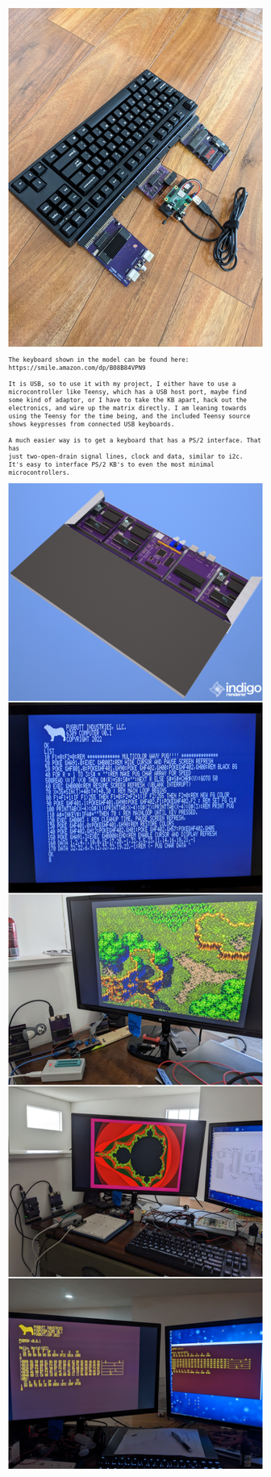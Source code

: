 ![kb wedge](https://raw.githubusercontent.com/caiannello/Pugputer6309/main/Photos/Prototype_feb_2023.jpg)

```
The keyboard shown in the model can be found here:
https://smile.amazon.com/dp/B08B84VPN9

It is USB, so to use it with my project, I either have to use a 
microcontroller like Teensy, which has a USB host port, maybe find
some kind of adaptor, or I have to take the KB apart, hack out the 
electronics, and wire up the matrix directly. I am leaning towards
using the Teensy for the time being, and the included Teensy source
shows keypresses from connected USB keyboards.

A much easier way is to get a keyboard that has a PS/2 interface. That has
just two-open-drain signal lines, clock and data, similar to i2c. 
It's easy to interface PS/2 KB's to even the most minimal 
microcontrollers.
```
![bottom](https://raw.githubusercontent.com/caiannello/Pugputer6309/main/Photos/wedge_kb_bot.png)
![basic](https://raw.githubusercontent.com/caiannello/Pugputer6309/main/Photos/Extended%20BASIC%20on%20VDP.jpg)
![mana](https://raw.githubusercontent.com/caiannello/Pugputer6309/main/Photos/Squaresoft%20Tilemap%20Seiken%20Densetsu%203.jpg)
![mandelbrot](https://raw.githubusercontent.com/caiannello/Pugputer6309/main/Photos/Mandelbrot%20Demo.jpg)
![pugmon](https://raw.githubusercontent.com/caiannello/Pugputer6309/main/Photos/Pugmon%20on%20both%20VDP%20and%20UART.jpg)

